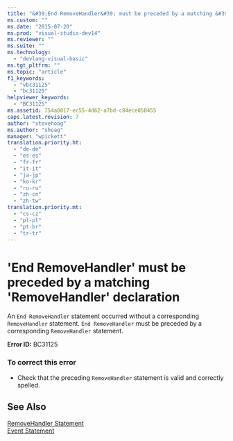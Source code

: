 ```yaml
---
title: "&#39;End RemoveHandler&#39; must be preceded by a matching &#39;RemoveHandler&#39; declaration | Microsoft Docs"
ms.custom: ""
ms.date: "2015-07-20"
ms.prod: "visual-studio-dev14"
ms.reviewer: ""
ms.suite: ""
ms.technology: 
  - "devlang-visual-basic"
ms.tgt_pltfrm: ""
ms.topic: "article"
f1_keywords: 
  - "vbc31125"
  - "bc31125"
helpviewer_keywords: 
  - "BC31125"
ms.assetid: 754a0017-ec55-4d62-a7bd-c84ece058455
caps.latest.revision: 7
author: "stevehoag"
ms.author: "shoag"
manager: "wpickett"
translation.priority.ht: 
  - "de-de"
  - "es-es"
  - "fr-fr"
  - "it-it"
  - "ja-jp"
  - "ko-kr"
  - "ru-ru"
  - "zh-cn"
  - "zh-tw"
translation.priority.mt: 
  - "cs-cz"
  - "pl-pl"
  - "pt-br"
  - "tr-tr"
---
```

# &#39;End RemoveHandler&#39; must be preceded by a matching &#39;RemoveHandler&#39; declaration
An `End RemoveHandler` statement occurred without a corresponding `RemoveHandler` statement. `End RemoveHandler` must be preceded by a corresponding `RemoveHandler` statement.  
  
 **Error ID:** BC31125  
  
### To correct this error  
  
-   Check that the preceding `RemoveHandler` statement is valid and correctly spelled.  
  
## See Also  
 [RemoveHandler Statement](../../visual-basic/language-reference/statements/removehandler-statement.md)   
 [Event Statement](../../visual-basic/language-reference/statements/event-statement.md)